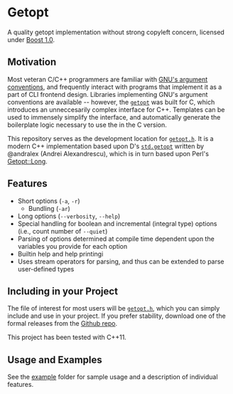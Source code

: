 # Getopt

A quality getopt implementation without strong copyleft concern, licensed under [Boost 1.0](http://www.boost.org/LICENSE_1_0.txt).

## Motivation

Most veteran C/C++ programmers are familiar with [GNU's argument conventions](http://www.gnu.org/software/libc/manual/html_node/Argument-Syntax.html), and frequently interact with programs that implement it as a part of CLI frontend design. Libraries implementing GNU's argument conventions are available -- however, the [`getopt`](http://www.gnu.org/software/libc/manual/html_node/Getopt.html#Getopt) was built for C, which introduces an unneccesarily complex interface for C++. Templates can be used to immensely simplify the interface, and automatically generate the boilerplate logic necessary to use the in the C version.

This repository serves as the development location for [`getopt.h`](https://github.com/ErichDonGubler/getopt/blob/master/include/getopt.h). It is a modern C++ implementation based upon D's [`std.getopt`](http://dlang.org/phobos/std_getopt.html) written by @andralex (Andrei Alexandrescu), which is in turn based upon Perl's [Getopt::Long](http://perldoc.perl.org/Getopt/Long.html).

## Features

* Short options (`-a`, `-r`)
	* Bundling (`-ar`)
* Long options (`--verbosity`, `--help`)
* Special handling for boolean and incremental (integral type) options (i.e., count number of `--quiet`)
* Parsing of options determined at compile time dependent upon the variables you provide for each option
* Builtin help and help printingi
* Uses stream operators for parsing, and thus can be extended to parse user-defined types

## Including in your Project

The file of interest for most users will be [`getopt.h`](https://github.com/ErichDonGubler/getopt/blob/master/include/getopt.h), which you can simply include and use in your project. If you prefer stability, download one of the formal releases from the [Github repo](https://github.com/ErichDonGubler/getopt/).

This project has been tested with C++11.

## Usage and Examples 

See the [example](https://github.com/ErichDonGubler/getopt/tree/master/example) folder for sample usage and a description of individual features.
